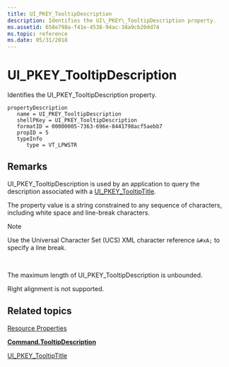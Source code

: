 ```yaml
---
title: UI_PKEY_TooltipDescription
description: Identifies the UI\_PKEY\_TooltipDescription property.
ms.assetid: 658e798a-f41e-4538-94ac-38a9cb20dd74
ms.topic: reference
ms.date: 05/31/2018
---
```


# UI\_PKEY\_TooltipDescription

Identifies the UI\_PKEY\_TooltipDescription property.

```
propertyDescription
   name = UI_PKEY_TooltipDescription
   shellPKey = UI_PKEY_TooltipDescription
   formatID = 00000005-7363-696e-8441798acf5aebb7
   propID = 5
   typeInfo
      type = VT_LPWSTR
```

## Remarks

UI\_PKEY\_TooltipDescription is used by an application to query the description associated with a [UI\_PKEY\_TooltipTitle](windowsribbon-reference-properties-uipkey-tooltiptitle.md).

The property value is a string constrained to any sequence of characters, including white space and line-break characters.

> [!Note]  
> Use the Universal Character Set (UCS) XML character reference `&#xA;` to specify a line break.

 

The maximum length of UI\_PKEY\_TooltipDescription is unbounded.

Right alignment is not supported.

## Related topics

<dl> <dt>

[Resource Properties](windowsribbon-reference-properties-resource.md)
</dt> <dt>

[**Command.TooltipDescription**](windowsribbon-element-command-tooltipdescription.md)
</dt> <dt>

[UI\_PKEY\_TooltipTitle](windowsribbon-reference-properties-uipkey-tooltiptitle.md)
</dt> </dl>

 

 




